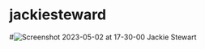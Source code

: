 # jackiesteward
#![Screenshot 2023-05-02 at 17-30-00 Jackie Stewart](https://user-images.githubusercontent.com/46969034/235713454-e89315be-8d83-40e0-8d97-a7ff18f74c94.png)
